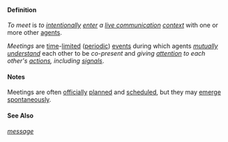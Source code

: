 #### Definition

*To meet* is *to [intentionally](https://github.com/gcassel/Modular-Organization-Terminology/blob/master/terms/intention.md) [enter](https://github.com/gcassel/Modular-Organization-Terminology/blob/master/terms/add.md) a [live communication](https://github.com/gcassel/Modular-Organization-Terminology/blob/master/compound-terms/live-communication.md) [context](https://github.com/gcassel/Modular-Organization-Terminology/blob/master/terms/context.md)* with one or more other [agents](https://github.com/gcassel/Modular-Organization-Terminology/blob/master/terms/agent.md).
		
*Meetings* are [time](https://github.com/gcassel/Modular-Organization-Terminology/blob/master/terms/time.md)-[limited](https://github.com/gcassel/Modular-Organization-Terminology/blob/master/terms/limit.md) ([periodic](https://github.com/gcassel/Modular-Organization-Terminology/blob/master/terms/period.md)) [events](https://github.com/gcassel/Modular-Organization-Terminology/blob/master/terms/event.md) during which agents *[mutually](https://github.com/gcassel/Modular-Organization-Terminology/blob/master/terms/mutual.md) [understand](https://github.com/gcassel/Modular-Organization-Terminology/blob/master/terms/understand.md)* each other to be *co-present* and *giving [attention](https://github.com/gcassel/Modular-Organization-Terminology/blob/master/terms/attention.md) to each other's [actions](https://github.com/gcassel/Modular-Organization-Terminology/blob/master/terms/action.md), including [signals](https://github.com/gcassel/Modular-Organization-Terminology/blob/master/terms/signal.md)*. 
		
#### Notes
		
Meetings are often [officially](https://github.com/gcassel/Modular-Organization-Terminology/blob/master/terms/official.md) [planned](https://github.com/gcassel/Modular-Organization-Terminology/blob/master/terms/plan.md) and [scheduled](https://github.com/gcassel/Modular-Organization-Terminology/blob/master/terms/schedule.md), but they may [emerge](https://github.com/gcassel/Modular-Organization-Terminology/blob/master/terms/emerge.md) [spontaneously](https://github.com/gcassel/Modular-Organization-Terminology/blob/master/terms/spontaneous.md).
		
#### See Also

*[message](https://github.com/gcassel/Modular-Organization-Terminology/blob/master/terms/message.md)*
